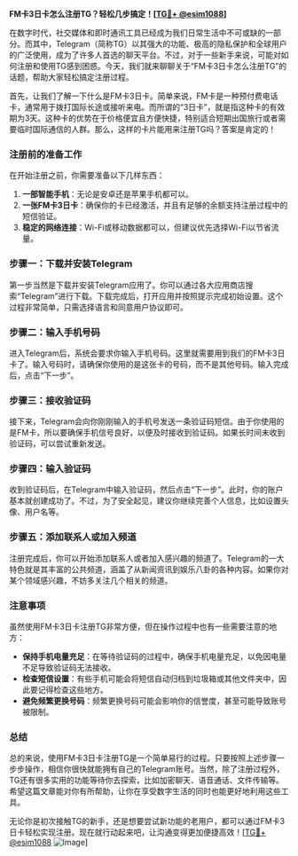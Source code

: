 **FM卡3日卡怎么注册TG？轻松几步搞定！[[TG💪+ @esim1088](https://t.me/s/esim1088)]**

在数字时代，社交媒体和即时通讯工具已经成为我们日常生活中不可或缺的一部分。而其中，Telegram（简称TG）以其强大的功能、极高的隐私保护和全球用户的广泛使用，成为了许多人首选的聊天平台。不过，对于一些新手来说，可能对如何注册和使用TG感到困惑。今天，我们就来聊聊关于“FM卡3日卡怎么注册TG”的话题，帮助大家轻松搞定注册过程。

首先，让我们了解一下什么是FM卡3日卡。简单来说，FM卡是一种预付费电话卡，通常用于拨打国际长途或接听来电。而所谓的“3日卡”，就是指这种卡的有效期为3天。这种卡的优势在于价格便宜且方便快捷，特别适合短期出国旅行或者需要临时国际通信的人群。那么，这样的卡片能用来注册TG吗？答案是肯定的！

### 注册前的准备工作

在开始注册之前，你需要准备以下几样东西：

1. **一部智能手机**：无论是安卓还是苹果手机都可以。
2. **一张FM卡3日卡**：确保你的卡已经激活，并且有足够的余额支持注册过程中的短信验证。
3. **稳定的网络连接**：Wi-Fi或移动数据都可以，但建议优先选择Wi-Fi以节省流量。

### 步骤一：下载并安装Telegram

第一步当然是下载并安装Telegram应用了。你可以通过各大应用商店搜索“Telegram”进行下载。下载完成后，打开应用并按照提示完成初始设置。这个过程非常简单，只需选择语言和同意用户协议即可。

### 步骤二：输入手机号码

进入Telegram后，系统会要求你输入手机号码。这里就需要用到我们的FM卡3日卡了。输入号码时，请确保你使用的是这张卡的号码，而不是其他号码。输入完成后，点击“下一步”。

### 步骤三：接收验证码

接下来，Telegram会向你刚刚输入的手机号发送一条验证码短信。由于你使用的是FM卡，所以要确保手机信号良好，以便及时接收到验证码。如果长时间未收到验证码，可以尝试重新发送。

### 步骤四：输入验证码

收到验证码后，在Telegram中输入验证码，然后点击“下一步”。此时，你的账户基本就创建成功了。不过，为了安全起见，建议你继续完善个人信息，比如设置头像、用户名等。

### 步骤五：添加联系人或加入频道

注册完成后，你可以开始添加联系人或者加入感兴趣的频道了。Telegram的一大特色就是其丰富的公共频道，涵盖了从新闻资讯到娱乐八卦的各种内容。如果你对某个领域感兴趣，不妨多关注几个相关的频道。

### 注意事项

虽然使用FM卡3日卡注册TG非常方便，但在操作过程中也有一些需要注意的地方：

- **保持手机电量充足**：在等待验证码的过程中，确保手机电量充足，以免因电量不足导致验证码无法接收。
- **检查短信设置**：有些手机可能会将短信自动归档到垃圾箱或其他文件夹中，因此要记得检查这些地方。
- **避免频繁更换号码**：频繁更换号码可能会影响你的信誉度，甚至可能导致账号被限制。

### 总结

总的来说，使用FM卡3日卡注册TG是一个简单易行的过程。只要按照上述步骤一步步操作，相信你很快就能拥有自己的Telegram账号。当然，除了注册过程外，TG还有很多实用的功能等待你去探索，比如加密聊天、语音通话、文件传输等。希望这篇文章能对你有所帮助，让你在享受数字生活的同时也能更好地利用这些工具。

无论你是初次接触TG的新手，还是想要尝试新功能的老用户，都可以通过FM卡3日卡轻松实现注册。现在就行动起来吧，让沟通变得更加便捷高效！[[TG💪+ @esim1088](https://t.me/s/esim1088) ![Image](https://i.postimg.cc/4NQfJmqS/Snipaste-2025-05-13-00-14-12.png)]